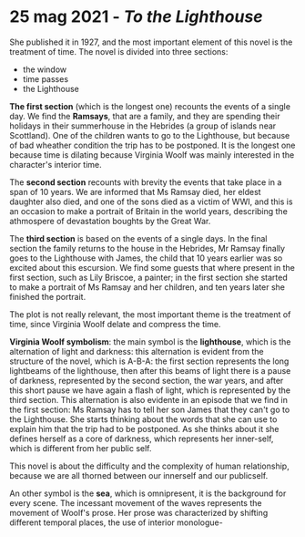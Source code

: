 # 25 mag 2021 - *To the Lighthouse*

She published it in 1927, and the most important element of this novel is the treatment of time. The novel is divided into three sections:
- the window
- time passes
- the Lighthouse

**The first section** (which is the longest one) recounts the events of a single day. We find the **Ramsays**, that are a family, and they are spending their holidays in their summerhouse in the Hebrides (a group of islands near Scottland). One of the children wants to go to the Lighthouse, but because of bad wheather condition the trip has to be postponed.
It is the longest one because time is dilating because Virginia Woolf was mainly interested in the character's interior time.

The **second section** recounts with brevity the events that take place in a span of 10 years. We are informed that Ms Ramsay died, her eldest daughter also died, and one of the sons died as a victim of WWI, and this is an occasion to make a portrait of Britain in the world years, describing the athmospere of devastation boughts by the Great War.

The **third section** is based on the events of a single days. In the final section the family returns to the house in the Hebrides, Mr Ramsay finally goes to the Lighthouse with James, the child that 10 years earlier was so excited about this escursion. We find some guests that where present in the first section, such as Lily Briscoe, a painter; in the first section she started to make a portrait of Ms Ramsay and her children, and ten years later she finished the portrait.

The plot is not really relevant, the most important theme is the treatment of time, since Virginia Woolf delate and compress the time.

**Virginia Woolf symbolism**: the main symbol is the **lighthouse**, which is the alternation of light and darkness: this alternation is evident from the structure of the novel, which is A-B-A: the first section represents the long lightbeams of the lighthouse, then after this beams of light there is a pause of darkness, represented by the second section, the war years, and after this short pause we have again a flash of light, which is represented by the third section.
This alternation is also evidente in an episode that we find in the first section: Ms Ramsay has to tell her son James that they can't go to the Lighthouse. She starts thinking about the words that she can use to explain him that the trip had to be postponed. As she thinks about it she defines herself as a core of darkness, which represents her inner-self, which is different from her public self.

This novel is about the difficulty and the complexity of human relationship, because we are all thorned between our innerself and our publicself.

An other symbol is the **sea**, which is omnipresent, it is the background for every scene. The incessant movement of the waves represents the movement of Woolf's prose. Her prose was characterized by shifting different temporal places, the use of interior monologue-